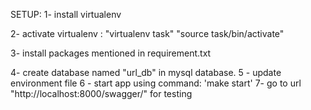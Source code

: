 SETUP:
1- install virtualenv

2- activate virtualenv : 
    "virtualenv task"
    "source task/bin/activate"

3- install packages mentioned in requirement.txt

4- create database named "url_db" in mysql database. 
5 - update environment file
6 - start app using command:  'make start'
7-  go to url "http://localhost:8000/swagger/" for testing
